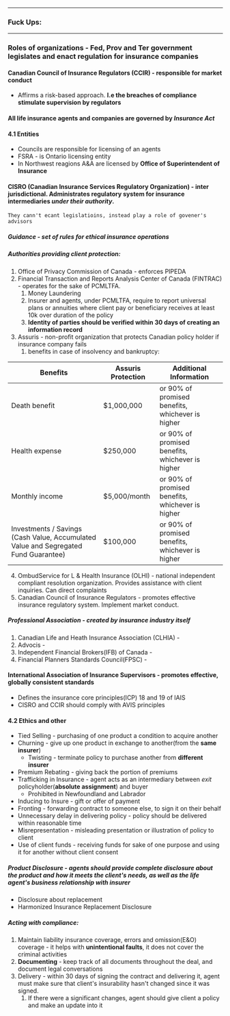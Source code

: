 ***
### Fuck Ups:

***
### Roles of organizations - Fed, Prov and Ter government legislates and enact regulation for insurance companies  

#### Canadian Council of Insurance Regulators (CCIR) - responsible for market conduct
- Affirms a risk-based approach. **I.e the breaches of compliance stimulate supervision by regulators**

#### All life insurance agents and companies are governed by *Insurance Act*
#### 4.1 Entities 
- Councils are responsible for licensing of an agents  
- FSRA - is Ontario licensing entity 
- In Northwest reagions A&A are licensed by **Office of Superintendent of Insurance** 

#### CISRO (Canadian Insurance Services Regulatory Organization) - inter jurisdictional. Administrates regulatory system for insurance intermediaries *under their authority*. 
	They cann't ecant legislatioins, instead play a role of govener's advisors  

##### Guidance - set of rules for ethical insurance operations 

##### Authorities providing client protection:
1. Office of Privacy Commission of Canada - enforces PIPEDA
2. Financial Transaction and Reports Analysis Center of Canada (FINTRAC) - operates for the sake of PCMLTFA. 
	1. Money Laundering 
	2. Insurer and agents, under PCMLTFA, require to report universal plans or annuities where client pay or beneficiary receives at least 10k over duration of the policy  
	3. **Identity of parties should be verified within 30 days of creating an information record**
3. Assuris - non-profit organization that protects Canadian policy holder if insurance company fails
	1. benefits in case of insolvency and bankruptcy:

| Benefits                                                                            | Assuris Protection | Additional Information                           |
| ----------------------------------------------------------------------------------- | ------------------ | ------------------------------------------------ |
| Death benefit                                                                       | $1,000,000         | or 90% of promised benefits, whichever is higher |
| Health expense                                                                      | $250,000           | or 90% of promised benefits, whichever is higher |
| Monthly income                                                                      | $5,000/month       | or 90% of promised benefits, whichever is higher |
| Investments / Savings (Cash Value, Accumulated Value and Segregated Fund Guarantee) | $100,000           | or 90% of promised benefits, whichever is higher |

4. OmbudService for L & Health Insurance (OLHI) - national independent compliant resolution organization. Provides assistance with client inquiries. Can direct complaints   
5. Canadian Council of Insurance Regulators - promotes effective insurance regulatory system. Implement market conduct.
##### Professional Association - created by insurance industry itself
1. Canadian Life and Heath Insurance Association (CLHIA) -
2. Advocis - 
3. Independent Financial Brokers(IFB) of Canada - 
4. Financial Planners Standards Council(FPSC) - 

#### International Association of Insurance Supervisors - promotes effective, globally consistent standards 
- Defines the insurance core principles(ICP) 18 and 19 of IAIS
- CISRO and CCIR should comply with AVIS principles 
#### 4.2 Ethics and other
- Tied Selling - purchasing of one product a condition to acquire another 
- Churning - give up one product in exchange to another(from the **same insurer**)
	- Twisting - terminate policy to purchase another from **different insurer**
- Premium Rebating - giving back the portion of premiums 
- Trafficking in Insurance - agent acts as an intermediary between *exit* policyholder(**absolute assignment**) and buyer
	- Prohibited in Newfoundland and Labrador 
- Inducing to Insure - gift or offer of payment 
- Fronting - forwarding contract to someone else, to sign it on their behalf   
- Unnecessary delay in delivering policy - policy should be delivered within reasonable time 
- Misrepresentation - misleading presentation or illustration of policy to client 
- Use of client funds - receiving funds for sake of one purpose and using it for another without client consent 

##### Product Disclosure - agents should provide complete disclosure about the product and how it meets the client's needs, as well as the life agent's business relationship with insurer
- Disclosure about replacement 
- Harmonized Insurance Replacement Disclosure 

##### Acting with compliance:
1. Maintain liability insurance coverage, errors and omission(E&O) coverage - it helps with **unintentional faults**, it does not cover the criminal activities 
2. **Documenting** - keep track of all documents throughout the deal, and document legal conversations
3. Delivery - within 30 days of signing the contract and delivering it, agent must make sure that client's insurability hasn't changed since it was signed. 
	1. If there were a significant changes, agent should give client a policy and make an update into it